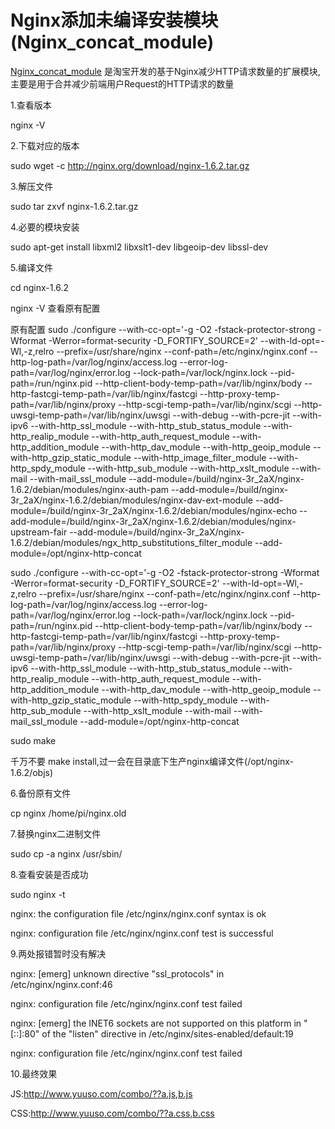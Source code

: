 # Nginx添加未编译安装模块(Nginx_concat_module)

[Nginx_concat_module](https://github.com/taobao/nginx-http-concat) 是淘宝开发的基于Nginx减少HTTP请求数量的扩展模块,主要是用于合并减少前端用户Request的HTTP请求的数量

1.查看版本

nginx -V

2.下载对应的版本

sudo wget -c http://nginx.org/download/nginx-1.6.2.tar.gz

3.解压文件

sudo tar zxvf nginx-1.6.2.tar.gz

4.必要的模块安装

sudo apt-get install libxml2 libxslt1-dev libgeoip-dev libssl-dev 

5.编译文件

cd nginx-1.6.2

nginx -V 查看原有配置

原有配置
sudo ./configure --with-cc-opt='-g -O2 -fstack-protector-strong -Wformat -Werror=format-security -D_FORTIFY_SOURCE=2' --with-ld-opt=-Wl,-z,relro --prefix=/usr/share/nginx --conf-path=/etc/nginx/nginx.conf --http-log-path=/var/log/nginx/access.log --error-log-path=/var/log/nginx/error.log --lock-path=/var/lock/nginx.lock --pid-path=/run/nginx.pid --http-client-body-temp-path=/var/lib/nginx/body --http-fastcgi-temp-path=/var/lib/nginx/fastcgi --http-proxy-temp-path=/var/lib/nginx/proxy --http-scgi-temp-path=/var/lib/nginx/scgi --http-uwsgi-temp-path=/var/lib/nginx/uwsgi --with-debug --with-pcre-jit --with-ipv6 --with-http_ssl_module --with-http_stub_status_module --with-http_realip_module --with-http_auth_request_module --with-http_addition_module --with-http_dav_module --with-http_geoip_module --with-http_gzip_static_module --with-http_image_filter_module --with-http_spdy_module --with-http_sub_module --with-http_xslt_module --with-mail --with-mail_ssl_module --add-module=/build/nginx-3r_2aX/nginx-1.6.2/debian/modules/nginx-auth-pam --add-module=/build/nginx-3r_2aX/nginx-1.6.2/debian/modules/nginx-dav-ext-module --add-module=/build/nginx-3r_2aX/nginx-1.6.2/debian/modules/nginx-echo --add-module=/build/nginx-3r_2aX/nginx-1.6.2/debian/modules/nginx-upstream-fair --add-module=/build/nginx-3r_2aX/nginx-1.6.2/debian/modules/ngx_http_substitutions_filter_module --add-module=/opt/nginx-http-concat

sudo ./configure --with-cc-opt='-g -O2 -fstack-protector-strong -Wformat -Werror=format-security -D_FORTIFY_SOURCE=2' --with-ld-opt=-Wl,-z,relro --prefix=/usr/share/nginx --conf-path=/etc/nginx/nginx.conf --http-log-path=/var/log/nginx/access.log --error-log-path=/var/log/nginx/error.log --lock-path=/var/lock/nginx.lock --pid-path=/run/nginx.pid --http-client-body-temp-path=/var/lib/nginx/body --http-fastcgi-temp-path=/var/lib/nginx/fastcgi --http-proxy-temp-path=/var/lib/nginx/proxy --http-scgi-temp-path=/var/lib/nginx/scgi --http-uwsgi-temp-path=/var/lib/nginx/uwsgi --with-debug --with-pcre-jit --with-ipv6 --with-http_ssl_module --with-http_stub_status_module --with-http_realip_module --with-http_auth_request_module --with-http_addition_module --with-http_dav_module --with-http_geoip_module --with-http_gzip_static_module                                 --with-http_spdy_module --with-http_sub_module --with-http_xslt_module --with-mail --with-mail_ssl_module --add-module=/opt/nginx-http-concat

sudo make

千万不要 make install,过一会在目录底下生产nginx编译文件(/opt/nginx-1.6.2/objs)

6.备份原有文件

cp nginx /home/pi/nginx.old

7.替换nginx二进制文件

sudo cp -a nginx /usr/sbin/

8.查看安装是否成功

sudo nginx -t  

nginx: the configuration file /etc/nginx/nginx.conf syntax is ok

nginx: configuration file /etc/nginx/nginx.conf test is successful

9.两处报错暂时没有解决

nginx: [emerg] unknown directive "ssl_protocols" in /etc/nginx/nginx.conf:46

nginx: configuration file /etc/nginx/nginx.conf test failed

nginx: [emerg] the INET6 sockets are not supported on this platform in "[::]:80" of the "listen" directive in /etc/nginx/sites-enabled/default:19

nginx: configuration file /etc/nginx/nginx.conf test failed

10.最终效果

JS:http://www.yuuso.com/combo/??a.js,b.js

CSS:http://www.yuuso.com/combo/??a.css,b.css
